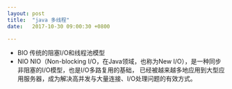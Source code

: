 ```yaml
---
layout: post
title:  "java 多线程"
date:   2017-10-30 09:00:30 +0800

---
```

* BIO
传统的阻塞I/O和线程池模型
* NIO
NIO（Non-blocking I/O，在Java领域，也称为New I/O），是一种同步非阻塞的I/O模型，也是I/O多路复用的基础，
已经被越来越多地应用到大型应用服务器，成为解决高并发与大量连接、I/O处理问题的有效方式。


